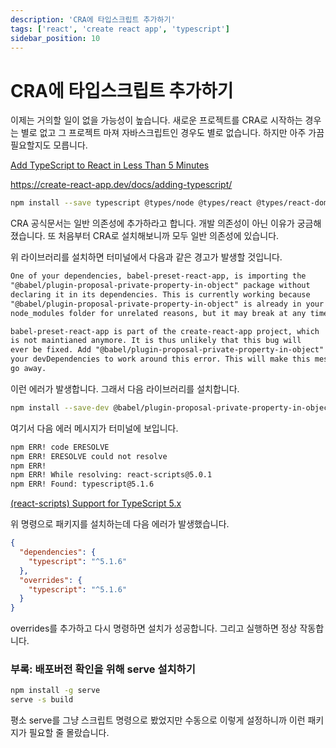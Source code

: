 ```yaml
---
description: 'CRA에 타입스크립트 추가하기'
tags: ['react', 'create react app', 'typescript']
sidebar_position: 10
---
```


# CRA에 타입스크립트 추가하기

이제는 거의할 일이 없을 가능성이 높습니다. 새로운 프로젝트를 CRA로 시작하는 경우는 별로 없고 그 프로젝트 마져 자바스크립트인 경우도 별로 없습니다. 하지만 아주 가끔 필요할지도 모릅니다.

[Add TypeScript to React in Less Than 5 Minutes](https://www.youtube.com/watch?v=12qzCOYLLoc)

https://create-react-app.dev/docs/adding-typescript/

```sh
npm install --save typescript @types/node @types/react @types/react-dom
```

CRA 공식문서는 일반 의존성에 추가하라고 합니다. 개발 의존성이 아닌 이유가 궁금해졌습니다. 또 처음부터 CRA로 설치해보니까 모두 일반 의존성에 있습니다.

위 라이브러리를 설치하면 터미널에서 다음과 같은 경고가 발생할 것입니다.

```txt
One of your dependencies, babel-preset-react-app, is importing the
"@babel/plugin-proposal-private-property-in-object" package without
declaring it in its dependencies. This is currently working because
"@babel/plugin-proposal-private-property-in-object" is already in your
node_modules folder for unrelated reasons, but it may break at any time.

babel-preset-react-app is part of the create-react-app project, which
is not maintianed anymore. It is thus unlikely that this bug will
ever be fixed. Add "@babel/plugin-proposal-private-property-in-object" to
your devDependencies to work around this error. This will make this message
go away.
```

이런 에러가 발생합니다. 그래서 다음 라이브러리를 설치합니다.

```sh
npm install --save-dev @babel/plugin-proposal-private-property-in-object
```

여기서 다음 에러 메시지가 터미널에 보입니다.

```txt
npm ERR! code ERESOLVE
npm ERR! ERESOLVE could not resolve
npm ERR!
npm ERR! While resolving: react-scripts@5.0.1
npm ERR! Found: typescript@5.1.6
```

[(react-scripts) Support for TypeScript 5.x](https://github.com/facebook/create-react-app/issues/13080)

위 명령으로 패키지를 설치하는데 다음 에러가 발생했습니다.

```json title="package.json"
{
  "dependencies": {
    "typescript": "^5.1.6"
  },
  "overrides": {
    "typescript": "^5.1.6"
  }
}
```

overrides를 추가하고 다시 명령하면 설치가 성공합니다. 그리고 실행하면 정상 작동합니다.

### 부록: 배포버전 확인을 위해 serve 설치하기

```sh
npm install -g serve
serve -s build
```

평소 serve를 그냥 스크립트 명령으로 봤었지만 수동으로 이렇게 설정하니까 이런 패키지가 필요할 줄 몰랐습니다.
